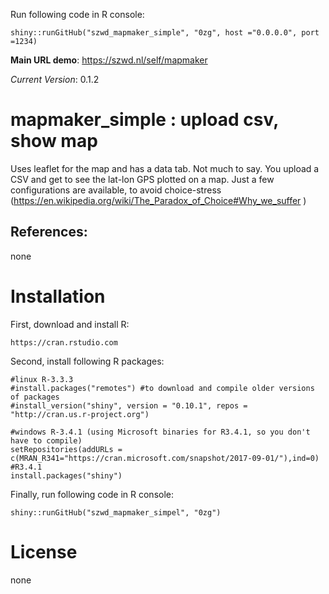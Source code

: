 Run following code in R console:

    shiny::runGitHub("szwd_mapmaker_simple", "0zg", host ="0.0.0.0", port =1234)

**Main URL demo**: https://szwd.nl/self/mapmaker <br>

*Current Version*: 0.1.2

# mapmaker_simple : upload csv, show map

Uses leaflet for the map and has a data tab. 
Not much to say. You upload a CSV and get to see the lat-lon GPS plotted on a map.
Just a few configurations are available, to avoid choice-stress (https://en.wikipedia.org/wiki/The_Paradox_of_Choice#Why_we_suffer )

## References:

none

# Installation

First, download and install R:

    https://cran.rstudio.com

Second, install following R packages:

    #linux R-3.3.3
    #install.packages("remotes") #to download and compile older versions of packages 
    #install_version("shiny", version = "0.10.1", repos = "http://cran.us.r-project.org")
    
    #windows R-3.4.1 (using Microsoft binaries for R3.4.1, so you don't have to compile)
    setRepositories(addURLs = c(MRAN_R341="https://cran.microsoft.com/snapshot/2017-09-01/"),ind=0) #R3.4.1
    install.packages("shiny")

Finally, run following code in R console:

    shiny::runGitHub("szwd_mapmaker_simpel", "0zg")


# License

none
